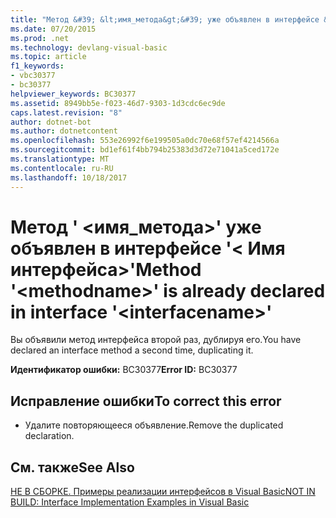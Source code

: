 ```yaml
---
title: "Метод &#39; &lt;имя_метода&gt;&#39; уже объявлен в интерфейсе &#39;&lt; Имя интерфейса&gt;&#39;"
ms.date: 07/20/2015
ms.prod: .net
ms.technology: devlang-visual-basic
ms.topic: article
f1_keywords:
- vbc30377
- bc30377
helpviewer_keywords: BC30377
ms.assetid: 8949bb5e-f023-46d7-9303-1d3cdc6ec9de
caps.latest.revision: "8"
author: dotnet-bot
ms.author: dotnetcontent
ms.openlocfilehash: 553e26992f6e199505a0dc70e68f57ef4214566a
ms.sourcegitcommit: bd1ef61f4bb794b25383d3d72e71041a5ced172e
ms.translationtype: MT
ms.contentlocale: ru-RU
ms.lasthandoff: 10/18/2017
---
```

# <a name="method-39ltmethodnamegt39-is-already-declared-in-interface-39ltinterfacenamegt39"></a><span data-ttu-id="91734-102">Метод &#39; &lt;имя_метода&gt;&#39; уже объявлен в интерфейсе &#39;&lt; Имя интерфейса&gt;&#39;</span><span class="sxs-lookup"><span data-stu-id="91734-102">Method &#39;&lt;methodname&gt;&#39; is already declared in interface &#39;&lt;interfacename&gt;&#39;</span></span>
<span data-ttu-id="91734-103">Вы объявили метод интерфейса второй раз, дублируя его.</span><span class="sxs-lookup"><span data-stu-id="91734-103">You have declared an interface method a second time, duplicating it.</span></span>  
  
 <span data-ttu-id="91734-104">**Идентификатор ошибки:** BC30377</span><span class="sxs-lookup"><span data-stu-id="91734-104">**Error ID:** BC30377</span></span>  
  
## <a name="to-correct-this-error"></a><span data-ttu-id="91734-105">Исправление ошибки</span><span class="sxs-lookup"><span data-stu-id="91734-105">To correct this error</span></span>  
  
-   <span data-ttu-id="91734-106">Удалите повторяющееся объявление.</span><span class="sxs-lookup"><span data-stu-id="91734-106">Remove the duplicated declaration.</span></span>  
  
## <a name="see-also"></a><span data-ttu-id="91734-107">См. также</span><span class="sxs-lookup"><span data-stu-id="91734-107">See Also</span></span>  
 [<span data-ttu-id="91734-108">НЕ В СБОРКЕ. Примеры реализации интерфейсов в Visual Basic</span><span class="sxs-lookup"><span data-stu-id="91734-108">NOT IN BUILD: Interface Implementation Examples in Visual Basic</span></span>](http://msdn.microsoft.com/en-us/50bf2a30-73b6-4126-a921-075fd6eec278)
